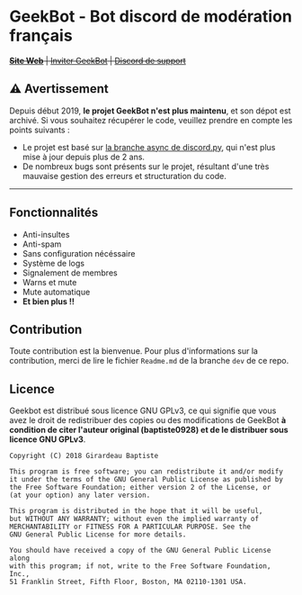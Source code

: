 # GeekBot - Bot discord de modération français

~~**[Site Web](http://baptiste0928.net/geekbot)** | [Inviter GeekBot](https://discordapp.com/oauth2/authorize?client_id=438384691251511307&scope=bot&permissions=8) | [Discord de support](https://discord.gg/Dgdurw9)~~

## :warning: Avertissement
Depuis début 2019, **le projet GeekBot n'est plus maintenu**, et son dépot est archivé. Si vous souhaitez récupérer le code, veuillez prendre en compte les points suivants :
- Le projet est basé sur [la branche async de discord.py](https://github.com/Rapptz/discord.py/tree/async), qui n'est plus mise à jour depuis plus de 2 ans.
- De nombreux bugs sont présents sur le projet, résultant d'une très mauvaise gestion des erreurs et structuration du code.

----

## Fonctionnalités

 - Anti-insultes
 - Anti-spam
 - Sans configuration nécéssaire
 - Système de logs
 - Signalement de membres
 - Warns et mute
 - Mute automatique
 - **Et bien plus !!**
 
 ## Contribution
 Toute contribution est la bienvenue. Pour plus d'informations sur la contribution, merci de lire le fichier `Readme.md` de la branche `dev` de ce repo.
 
## Licence
Geekbot est distribué sous licence GNU GPLv3, ce qui signifie que vous avez le droit de redistribuer des copies ou des modifications de GeekBot **à condition de citer l'auteur original (baptiste0928) et de le distribuer sous licence GNU GPLv3**.
```
Copyright (C) 2018 Girardeau Baptiste

This program is free software; you can redistribute it and/or modify  
it under the terms of the GNU General Public License as published by  
the Free Software Foundation; either version 2 of the License, or  
(at your option) any later version.

This program is distributed in the hope that it will be useful,  
but WITHOUT ANY WARRANTY; without even the implied warranty of  
MERCHANTABILITY or FITNESS FOR A PARTICULAR PURPOSE. See the  
GNU General Public License for more details.

You should have received a copy of the GNU General Public License along  
with this program; if not, write to the Free Software Foundation, Inc.,  
51 Franklin Street, Fifth Floor, Boston, MA 02110-1301 USA.
```
